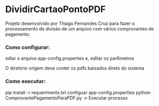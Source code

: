 # DividirCartaoPontoPDF
Projeto desenvolvido por Thiago Fernandes Cruz para fazer o processamento de divisão de um arquivo com vários comprovantes de pagamento.

### Como configurar:
ediar o arquivo app-config.properties e, editar os par6metros

O diretório origem deve conter os pdfs baixados direto do sistema

### Como executar:
pip install -r requeriments.txt
configuar app-config.properties
python ComprovantePagamentoParaPDF.py -> Executar processo